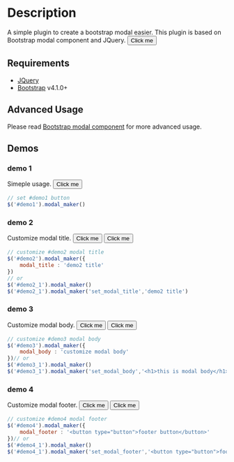<link rel="stylesheet" href="https://stackpath.bootstrapcdn.com/bootstrap/4.1.3/css/bootstrap.min.css" integrity="sha384-MCw98/SFnGE8fJT3GXwEOngsV7Zt27NXFoaoApmYm81iuXoPkFOJwJ8ERdknLPMO" crossorigin="anonymous">

# Description

A simple plugin to create a bootstrap modal easier.
This plugin is based on Bootstrap modal component and JQuery.
<button type="button" class="btn btn-primary" id="demo0">Click me</button>

## Requirements
*   [JQuery](https://jquery.com/)
*   [Bootstrap](http://getbootstrap.com/) v4.1.0+

## Advanced Usage
Please read [Bootstrap modal component](https://getbootstrap.com/docs/4.1/components/modal/) for more advanced usage.

## Demos
### demo 1
Simeple usage. <button type="button" class="btn btn-primary" id="demo1">Click me</button>
```js
// set #demo1 button
$('#demo1').modal_maker()
```

### demo 2
Customize modal title. <button type="button" class="btn btn-primary" id="demo2">Click me</button> <button type="button" class="btn btn-primary" id="demo2_1">Click me</button>

```js
// customize #demo2 modal title
$('#demo2').modal_maker({
    modal_title : 'demo2 title'
})
// or 
$('#demo2_1').modal_maker()
$('#demo2_1').modal_maker('set_modal_title','demo2 title')
```

### demo 3
Customize modal body. <button type="button" class="btn btn-primary" id="demo3">Click me</button>
 <button type="button" class="btn btn-primary" id="demo3_1">Click me</button>

```js
// customize #demo3 modal body
$('#demo3').modal_maker({
    modal_body : 'customize modal body'
})// or 
$('#demo3_1').modal_maker()
$('#demo3_1').modal_maker('set_modal_body','<h1>this is modal body</h1>')
```

### demo 4
Customize modal footer. <button type="button" class="btn btn-primary" id="demo4">Click me</button>
 <button type="button" class="btn btn-primary" id="demo4_1">Click me</button>

```js
// customize #demo4 modal footer
$('#demo4').modal_maker({
    modal_footer : '<button type="button">footer button</button>'
})// or 
$('#demo4_1').modal_maker()
$('#demo4_1').modal_maker('set_modal_footer','<button type="button">footer button</button>')
```
<!-- Optional JavaScript -->
<!-- jQuery first, then Popper.js, then Bootstrap JS -->
<script src="https://code.jquery.com/jquery-3.3.1.slim.min.js" integrity="sha384-q8i/X+965DzO0rT7abK41JStQIAqVgRVzpbzo5smXKp4YfRvH+8abtTE1Pi6jizo" crossorigin="anonymous"></script>
<script src="https://cdnjs.cloudflare.com/ajax/libs/popper.js/1.14.3/umd/popper.min.js" integrity="sha384-ZMP7rVo3mIykV+2+9J3UJ46jBk0WLaUAdn689aCwoqbBJiSnjAK/l8WvCWPIPm49" crossorigin="anonymous"></script>
<script src="https://stackpath.bootstrapcdn.com/bootstrap/4.1.3/js/bootstrap.min.js" integrity="sha384-ChfqqxuZUCnJSK3+MXmPNIyE6ZbWh2IMqE241rYiqJxyMiZ6OW/JmZQ5stwEULTy" crossorigin="anonymous"></script>
<script src="modal_maker.js"></script>   

<script>
    $( document ).ready(function() {
        /// set #demo0 button
        $('#demo0').modal_maker()
        $('#demo1').modal_maker()

        $('#demo2').modal_maker({
            modal_title : 'customize modal title'
        })       
        $('#demo2_1').modal_maker(); 
        $('#demo2_1').modal_maker('set_modal_title','demo2 title')

        // customize #demo3 modal body
        $('#demo3').modal_maker({
            modal_body : 'customize modal body'
        })// or 
        $('#demo3_1').modal_maker()
        $('#demo3_1').modal_maker('set_modal_body','<h1>this is modal body</h1>')

        // customize #demo4 modal footer
        $('#demo4').modal_maker({
            modal_footer : '<button type="button">footer button</button>'
        })// or 
        $('#demo4_1').modal_maker()
        $('#demo4_1').modal_maker('set_modal_footer','<button type="button">footer button</button>')
        
        /*
        var ttt = $('<button type="button" class="btn btn-primary">xxx</button>')
            .on('click', function(){
                $('#test').modal_maker('modal_hide')
            })
        
        var ttt2 = $('<input type="text">')

        var taa = $('#test').modal_maker({
            modal_body : ttt2,
            modal_footer : ttt,
            hidden_bs_modal : function( event, modal ){   
                modal.find('input').val('')
            }
        });            

        $('#test2').modal_maker()
        $('#test2').modal_maker('set_modal_body','<h1>tttt</h1>')   
        */
    })

</script>